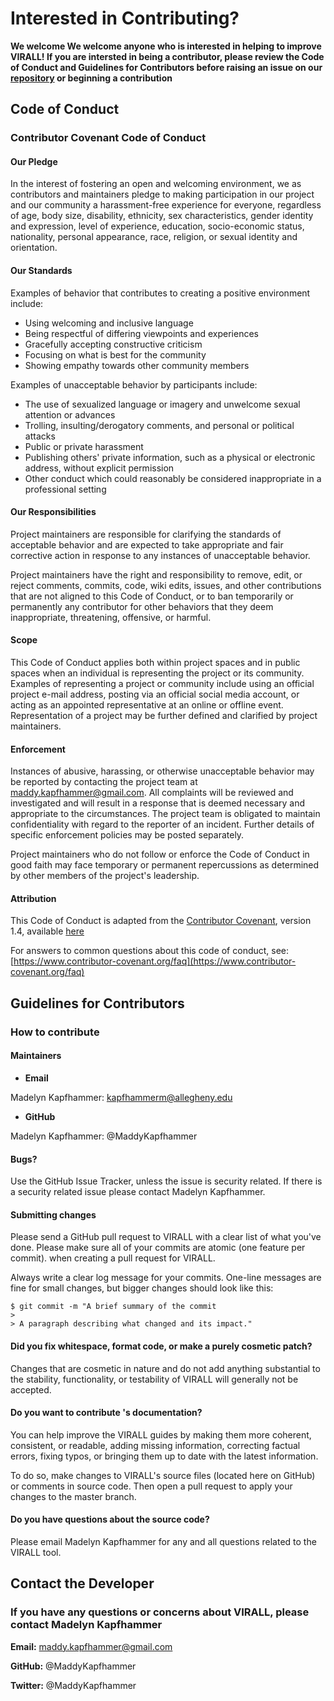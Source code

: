 # Interested in Contributing?

**We welcome We welcome anyone who is interested in helping to improve VIRALL! If you are intersted in being a contributor, please review the Code of Conduct and Guidelines for Contributors before raising an issue on our [repository](https://github.com/VIRALLSpace) or beginning a contribution**

## Code of Conduct

### Contributor Covenant Code of Conduct

#### Our Pledge

In the interest of fostering an open and welcoming environment, we as
contributors and maintainers pledge to making participation in our project and
our community a harassment-free experience for everyone, regardless of age, body
size, disability, ethnicity, sex characteristics, gender identity and expression,
level of experience, education, socio-economic status, nationality, personal
appearance, race, religion, or sexual identity and orientation.

#### Our Standards

Examples of behavior that contributes to creating a positive environment
include:

* Using welcoming and inclusive language
* Being respectful of differing viewpoints and experiences
* Gracefully accepting constructive criticism
* Focusing on what is best for the community
* Showing empathy towards other community members

Examples of unacceptable behavior by participants include:

* The use of sexualized language or imagery and unwelcome sexual attention or
 advances
* Trolling, insulting/derogatory comments, and personal or political attacks
* Public or private harassment
* Publishing others' private information, such as a physical or electronic
 address, without explicit permission
* Other conduct which could reasonably be considered inappropriate in a
 professional setting

#### Our Responsibilities

Project maintainers are responsible for clarifying the standards of acceptable
behavior and are expected to take appropriate and fair corrective action in
response to any instances of unacceptable behavior.

Project maintainers have the right and responsibility to remove, edit, or
reject comments, commits, code, wiki edits, issues, and other contributions
that are not aligned to this Code of Conduct, or to ban temporarily or
permanently any contributor for other behaviors that they deem inappropriate,
threatening, offensive, or harmful.

#### Scope

This Code of Conduct applies both within project spaces and in public spaces
when an individual is representing the project or its community. Examples of
representing a project or community include using an official project e-mail
address, posting via an official social media account, or acting as an appointed
representative at an online or offline event. Representation of a project may be
further defined and clarified by project maintainers.

#### Enforcement

Instances of abusive, harassing, or otherwise unacceptable behavior may be
reported by contacting the project team at maddy.kapfhammer@gmail.com. All
complaints will be reviewed and investigated and will result in a response that
is deemed necessary and appropriate to the circumstances. The project team is
obligated to maintain confidentiality with regard to the reporter of an incident.
Further details of specific enforcement policies may be posted separately.

Project maintainers who do not follow or enforce the Code of Conduct in good
faith may face temporary or permanent repercussions as determined by other
members of the project's leadership.

#### Attribution

This Code of Conduct is adapted from the
[Contributor Covenant](https://www.contributor-covenant.org), version 1.4, available
[here](https://www.contributor-covenant.org/version/1/4/code-of-conduct.html)

For answers to common questions about this code of conduct, see:
[https://www.contributor-covenant.org/faq](https://www.contributor-covenant.org/faq)

## Guidelines for Contributors

### How to contribute

#### Maintainers

- **Email**

Madelyn Kapfhammer:
kapfhammerm@allegheny.edu

- **GitHub**

Madelyn Kapfhammer: @MaddyKapfhammer

#### Bugs?

Use the GitHub Issue Tracker, unless the issue is security related. If there is a
security related issue please contact Madelyn Kapfhammer.

#### Submitting changes

Please send a GitHub pull request to VIRALL with a clear list of
what you've done. Please make sure all of your commits are atomic
(one feature per commit).
when creating a pull request for VIRALL.

Always write a clear log message for your commits. One-line messages are
fine for small changes,
but bigger changes should look like this:

    $ git commit -m "A brief summary of the commit
    >
    > A paragraph describing what changed and its impact."

#### Did you fix whitespace, format code, or make a purely cosmetic patch?

Changes that are cosmetic in nature and do not add anything
substantial to the stability,
functionality, or testability of VIRALL will
generally not be accepted.

#### Do you want to contribute 's documentation?

You can help improve the VIRALL guides by making them more coherent, consistent,
or readable, adding missing information, correcting factual errors, fixing typos,
or bringing them up to date with the latest  information.

To do so, make changes to VIRALL's source files (located
here on GitHub) or comments in source code.
Then open a pull request to apply your changes to the master
branch.

#### Do you have questions about the source code?

Please email Madelyn Kapfhammer for any and all questions
related to the VIRALL tool.

## Contact the Developer

### If you have any questions or concerns about VIRALL, please contact Madelyn Kapfhammer

**Email:** maddy.kapfhammer@gmail.com

**GitHub:** @MaddyKapfhammer

**Twitter:** @MaddyKapfhammer